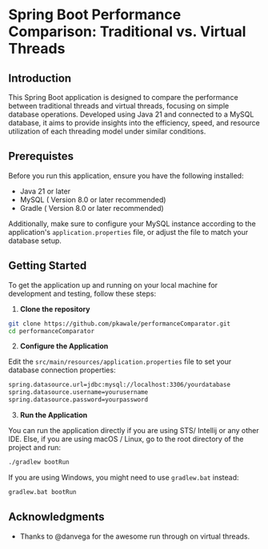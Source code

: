 # Spring Boot Performance Comparison: Traditional vs. Virtual Threads

## Introduction

This Spring Boot application is designed to compare the performance between traditional threads and virtual threads, 
focusing on simple database operations. Developed using Java 21 and connected to a MySQL database, it aims to provide 
insights into the efficiency, speed, and resource utilization of each threading model under similar conditions.

## Prerequistes

Before you run this application, ensure you have the following installed:
- Java 21 or later
- MySQL ( Version 8.0 or later recommended)
- Gradle ( Version 8.0 or later recommended)

Additionally, make sure to configure your MySQL instance according to the application's `application.properties` file,
or adjust the file to match your database setup.

## Getting Started

To get the application up and running on your local machine for development and testing, follow these steps:

1. **Clone the repository**

```bash
git clone https://github.com/pkawale/performanceComparator.git
cd performanceComparator
```
2. **Configure the Application**

Edit the `src/main/resources/application.properties` file to set your database connection properties:

```bash
spring.datasource.url=jdbc:mysql://localhost:3306/yourdatabase
spring.datasource.username=yourusername
spring.datasource.password=yourpassword
```

3. **Run the Application**

You can run the application directly if you are using STS/ Intellij or any other IDE. 
Else, if you are using macOS / Linux, go to the root directory of the project and run:

```bash
./gradlew bootRun
```

If you are using Windows, you might need to use `gradlew.bat` instead:

```bash
gradlew.bat bootRun
```

## Acknowledgments

- Thanks to @danvega for the awesome run through on virtual threads.